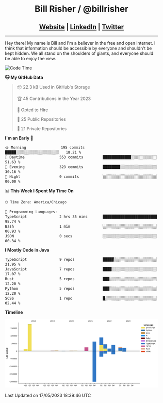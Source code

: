 
<h1 align="center">
    Bill Risher / @billrisher <br />
</h1>
<h2 align="center">
    <a href="https://billrisher.com">Website</a> | <a href="https://linkedin.com/in/william-risher">LinkedIn</a> | <a href="https://twitter.com/billrisher_">Twitter</a> 
 </h2>

---

Hey there! My name is Bill and I'm a believer in the free and open internet. 
I think that information should be accessible by everyone and shouldn't be kept hidden. 
We all stand on the shoulders of giants, and everyone should be able to enjoy the view.

<!--START_SECTION:waka-->
![Code Time](http://img.shields.io/badge/Code%20Time-171%20hrs%2043%20mins-blue)

**🐱 My GitHub Data** 

> 📦 22.3 kB Used in GitHub's Storage 
 > 
> 🏆 45 Contributions in the Year 2023
 > 
> 💼 Opted to Hire
 > 
> 📜 25 Public Repositories 
 > 
> 🔑 21 Private Repositories 
 > 
**I'm an Early 🐤** 

```text
🌞 Morning                195 commits         █████░░░░░░░░░░░░░░░░░░░░   18.21 % 
🌆 Daytime                553 commits         █████████████░░░░░░░░░░░░   51.63 % 
🌃 Evening                323 commits         ████████░░░░░░░░░░░░░░░░░   30.16 % 
🌙 Night                  0 commits           ░░░░░░░░░░░░░░░░░░░░░░░░░   00.00 % 
```


📊 **This Week I Spent My Time On** 

```text
🕑︎ Time Zone: America/Chicago

💬 Programming Languages: 
TypeScript               2 hrs 35 mins       █████████████████████████   98.74 % 
Bash                     1 min               ░░░░░░░░░░░░░░░░░░░░░░░░░   00.93 % 
JSON                     0 secs              ░░░░░░░░░░░░░░░░░░░░░░░░░   00.34 % 
```

**I Mostly Code in Java** 

```text
TypeScript               9 repos             █████░░░░░░░░░░░░░░░░░░░░   21.95 % 
JavaScript               7 repos             ████░░░░░░░░░░░░░░░░░░░░░   17.07 % 
Rust                     5 repos             ███░░░░░░░░░░░░░░░░░░░░░░   12.20 % 
Python                   5 repos             ███░░░░░░░░░░░░░░░░░░░░░░   12.20 % 
SCSS                     1 repo              █░░░░░░░░░░░░░░░░░░░░░░░░   02.44 % 
```



**Timeline**

![Lines of Code chart](https://raw.githubusercontent.com/billrisher/billrisher/main/assets/bar_graph.png)


 Last Updated on 17/05/2023 18:39:46 UTC
<!--END_SECTION:waka-->

